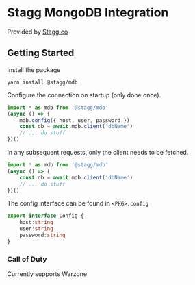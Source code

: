 # Stagg MongoDB Integration

Provided by [Stagg.co](https://stagg.co)

## Getting Started

Install the package

```
yarn install @stagg/mdb
```

Configure the connection on startup (only done once).

```typescript
import * as mdb from '@stagg/mdb'
(async () => {
    mdb.config({ host, user, password })
    const db = await mdb.client('dbName')
    // ... do stuff
})()
```

In any subsequent requests, only the client needs to be fetched.


```typescript
import * as mdb from '@stagg/mdb'
(async () => {
    const db = await mdb.client('dbName')
    // ... do stuff
})()
```

The config interface can be found in `<PKG>.config`

```typescript
export interface Config {
    host:string
    user:string
    password:string
}
```

### Call of Duty

Currently supports Warzone
